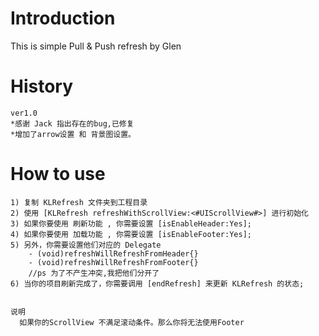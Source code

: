 Introduction
=========

This is simple Pull & Push refresh
	by Glen

History
==============================
	ver1.0
	*感谢 Jack 指出存在的bug,已修复
	*增加了arrow设置 和 背景图设置。




How to use
==============================
	1) 复制 KLRefresh 文件夹到工程目录
	2) 使用 [KLRefresh refreshWithScrollView:<#UIScrollView#>] 进行初始化
	3) 如果你要使用 刷新功能 , 你需要设置 [isEnableHeader:Yes];
	4) 如果你要使用 加载功能 , 你需要设置 [isEnableFooter:Yes];
	5) 另外，你需要设置他们对应的 Delegate 
		- (void)refreshWillRefreshFromHeader{}
		- (void)refreshWillRefreshFromFooter{}
		//ps 为了不产生冲突,我把他们分开了
	6) 当你的项目刷新完成了，你需要调用 [endRefresh] 来更新 KLRefresh 的状态;


	说明
	  如果你的ScrollView 不满足滚动条件。那么你将无法使用Footer
	  
